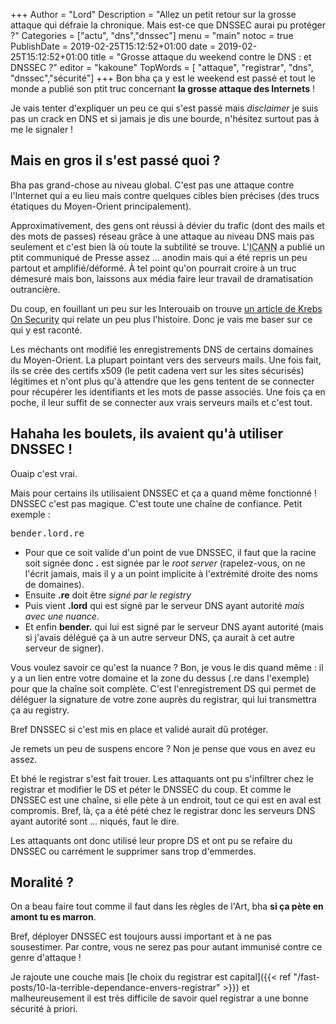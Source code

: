 +++
Author = "Lord"
Description = "Allez un petit retour sur la grosse attaque qui défraie la chronique. Mais est-ce que DNSSEC aurai pu protéger ?"
Categories = ["actu", "dns","dnssec"]
menu = "main"
notoc = true
PublishDate = 2019-02-25T15:12:52+01:00
date = 2019-02-25T15:12:52+01:00
title = "Grosse attaque du weekend contre le DNS : et DNSSEC ?"
editor = "kakoune"
TopWords = [  "attaque", "registrar", "dns", "dnssec","sécurité"]
+++
Bon bha ça y est le weekend est passé et tout le monde a publié son ptit truc concernant **la grosse attaque des Internets** !

Je vais tenter d'expliquer un peu ce qui s'est passé mais *disclaimer* je suis pas un crack en DNS et si jamais je dis une bourde, n'hésitez surtout pas à me le signaler !

## Mais en gros il s'est passé quoi ?
Bha pas grand-chose au niveau global.
C'est pas une attaque contre l'Internet qui a eu lieu mais contre quelques cibles bien précises (des trucs étatiques du Moyen-Orient principalement).

Approximativement, des gens ont réussi à dévier du trafic (dont des mails et des mots de passes) réseau grâce à une attaque au niveau DNS mais pas seulement et c'est bien là où toute la subtilité se trouve.
L'<abbr title="Les gens qui gèrent tout ce qui est DNS au niveau mondial">ICANN</abbr> a publié un ptit communiqué de Presse assez … anodin mais qui a été repris un peu partout et amplifié/déformé.
À tel point qu'on pourrait croire à un truc démesuré mais bon, laissons aux média faire leur travail de dramatisation outrancière.

Du coup, en fouillant un peu sur les Interouaib on trouve [un article de Krebs On Security](https://krebsonsecurity.com/2019/02/a-deep-dive-on-the-recent-widespread-dns-hijacking-attacks/) qui relate un peu plus l'histoire.
Donc je vais me baser sur ce qui y est raconté.

Les méchants ont modifié les enregistrements DNS de certains domaines du Moyen-Orient.
La plupart pointant vers des serveurs mails.
Une fois fait, ils se crée des certifs x509 (le petit cadena vert sur les sites sécurisés) légitimes et n'ont plus qu'à attendre que les gens tentent de se connecter pour récupérer les identifiants et les mots de passe associés.
Une fois ça en poche, il leur suffit de se connecter aux vrais serveurs mails et c'est tout.

## Hahaha les boulets, ils avaient qu'à utiliser DNSSEC !
Ouaip c'est vrai.

Mais pour certains ils utilisaient DNSSEC et ça a quand même fonctionné !
DNSSEC c'est pas magique.
C'est toute une chaîne de confiance.
Petit exemple :

<samp>bender.lord.re</samp>

  - Pour que ce soit valide d'un point de vue DNSSEC, il faut que la racine soit signée donc **.** est signée par le *root server* (rapelez-vous, on ne l'écrit jamais, mais il y a un point implicite à l'extrémité droite des noms de domaines).
  - Ensuite **.re** doit être *signé par le registry*
  - Puis vient **.lord** qui est signé par le serveur DNS ayant autorité *mais avec une nuance*.
  - Et enfin **bender.** qui lui est signé par le serveur DNS ayant autorité (mais si j'avais délégué ça à un autre serveur DNS, ça aurait à cet autre serveur de signer).

Vous voulez savoir ce qu'est la nuance ?
Bon, je vous le dis quand même : il y a un lien entre votre domaine et la zone du dessus (.re dans l'exemple) pour que la chaîne soit complète.
C'est l'enregistrement DS qui permet de déléguer la signature de votre zone auprès du registrar, qui lui transmettra ça au registry.

Bref DNSSEC si c'est mis en place et validé aurait dû protéger.

Je remets un peu de suspens encore ?
Non je pense que vous en avez eu assez.

Et bhé le registrar s'est fait trouer.
Les attaquants ont pu s'infiltrer chez le registrar et modifier le DS et péter le DNSSEC du coup.
Et comme le DNSSEC est une chaîne, si elle pète à un endroit, tout ce qui est en aval est compromis.
Bref, là, ça a été pété chez le registrar donc les serveurs DNS ayant autorité sont … niqués, faut le dire.

Les attaquants ont donc utilisé leur propre DS et ont pu se refaire du DNSSEC ou carrément le supprimer sans trop d'emmerdes.

## Moralité ?
On a beau faire tout comme il faut dans les règles de l'Art, bha **si ça pète en amont tu es marron**.

Bref, déployer DNSSEC est toujours aussi important et à ne pas sousestimer.
Par contre, vous ne serez pas pour autant immunisé contre ce genre d'attaque !

Je rajoute une couche mais [le choix du registrar est capital]({{< ref "/fast-posts/10-la-terrible-dependance-envers-registrar" >}}) et malheureusement il est très difficile de savoir quel registrar a une bonne sécurité à priori.
